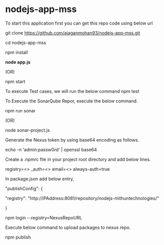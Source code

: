 # nodejs-app-mss

To start this application first you can get this repo code using below url

git clone https://github.com/ajaganmohan93/nodejs-app-mss.git

cd nodejs-app-mss

npm install

**node app.js**

(OR) 

npm start

To execute Test cases, we will run the below command
npm test

To Execute the SonarQube Repor, execute the below command.

npm run sonar

(OR) 

node sonar-project.js


Generate the Nexus token by using base64 encoding as follows.

echo -n 'admin:passw0rd' | openssl base64

Create a .npmrc file in your project root directory and add below lines.

registry=<<NexusRepoURL>>
_auth=<<Token>>
email=<<EmailID>>
always-auth=true


In package.json add below entry,

"publishConfig": {

"registry": "http://IPAddress:8081/repository/nodejs-mithuntechnologies/"

}

  npm login --registry=NexusRepoURL
  
Execute below command to upload packages to nexus repo.

npm publish
  

